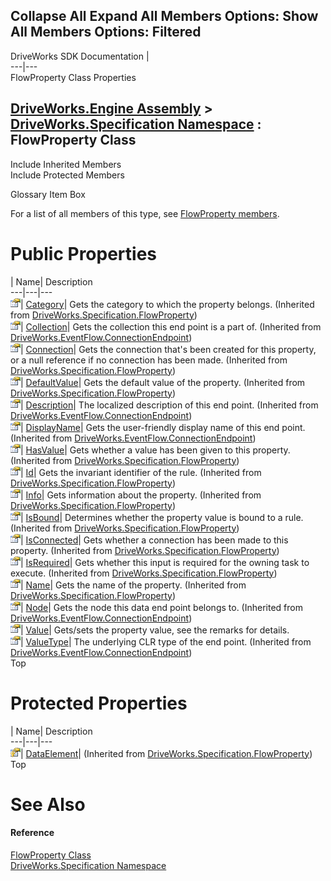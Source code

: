 Collapse All Expand All Members Options: Show All  Members Options: Filtered   
---  
DriveWorks SDK Documentation  |   
---|---  
FlowProperty<T> Class Properties   
  
[DriveWorks.Engine Assembly](topic2156.md) > [DriveWorks.Specification Namespace](topic10764.md) : FlowProperty<T> Class  
---  
  
Include Inherited Members    
Include Protected Members    


Glossary Item Box

For a list of all members of this type, see [FlowProperty<T> members](topic10979.md).

# Public Properties

| Name| Description  
---|---|---  
![Public Property](dotnetimages/publicProperty.gif)| [Category](topic10965.md)| Gets the category to which the property belongs. (Inherited from [DriveWorks.Specification.FlowProperty](topic10946.md))  
![Public Property](dotnetimages/publicProperty.gif)| [Collection](topic6924.md)| Gets the collection this end point is a part of. (Inherited from [DriveWorks.EventFlow.ConnectionEndpoint](topic6918.md))  
![Public Property](dotnetimages/publicProperty.gif)| [Connection](topic10966.md)| Gets the connection that's been created for this property, or a null reference if no connection has been made. (Inherited from [DriveWorks.Specification.FlowProperty](topic10946.md))  
![Public Property](dotnetimages/publicProperty.gif)| [DefaultValue](topic10968.md)| Gets the default value of the property. (Inherited from [DriveWorks.Specification.FlowProperty](topic10946.md))  
![Public Property](dotnetimages/publicProperty.gif)| [Description](topic6925.md)| The localized description of this end point. (Inherited from [DriveWorks.EventFlow.ConnectionEndpoint](topic6918.md))  
![Public Property](dotnetimages/publicProperty.gif)| [DisplayName](topic6926.md)| Gets the user-friendly display name of this end point. (Inherited from [DriveWorks.EventFlow.ConnectionEndpoint](topic6918.md))  
![Public Property](dotnetimages/publicProperty.gif)| [HasValue](topic10969.md)| Gets whether a value has been given to this property. (Inherited from [DriveWorks.Specification.FlowProperty](topic10946.md))  
![Public Property](dotnetimages/publicProperty.gif)| [Id](topic10970.md)| Gets the invariant identifier of the rule. (Inherited from [DriveWorks.Specification.FlowProperty](topic10946.md))  
![Public Property](dotnetimages/publicProperty.gif)| [Info](topic10971.md)| Gets information about the property. (Inherited from [DriveWorks.Specification.FlowProperty](topic10946.md))  
![Public Property](dotnetimages/publicProperty.gif)| [IsBound](topic10972.md)| Determines whether the property value is bound to a rule. (Inherited from [DriveWorks.Specification.FlowProperty](topic10946.md))  
![Public Property](dotnetimages/publicProperty.gif)| [IsConnected](topic10973.md)| Gets whether a connection has been made to this property. (Inherited from [DriveWorks.Specification.FlowProperty](topic10946.md))  
![Public Property](dotnetimages/publicProperty.gif)| [IsRequired](topic10974.md)| Gets whether this input is required for the owning task to execute. (Inherited from [DriveWorks.Specification.FlowProperty](topic10946.md))  
![Public Property](dotnetimages/publicProperty.gif)| [Name](topic10975.md)| Gets the name of the property. (Inherited from [DriveWorks.Specification.FlowProperty](topic10946.md))  
![Public Property](dotnetimages/publicProperty.gif)| [Node](topic6928.md)| Gets the node this data end point belongs to. (Inherited from [DriveWorks.EventFlow.ConnectionEndpoint](topic6918.md))  
![Public Property](dotnetimages/publicProperty.gif)| [Value](topic10991.md)| Gets/sets the property value, see the remarks for details.   
![Public Property](dotnetimages/publicProperty.gif)| [ValueType](topic6929.md)| The underlying CLR type of the end point. (Inherited from [DriveWorks.EventFlow.ConnectionEndpoint](topic6918.md))  
Top

# Protected Properties

| Name| Description  
---|---|---  
![Protected Property](dotnetimages/protectedProperty.gif)| [DataElement](topic10967.md)|  (Inherited from [DriveWorks.Specification.FlowProperty](topic10946.md))  
Top

# See Also

#### Reference

[FlowProperty<T> Class](topic10978.md)   
[DriveWorks.Specification Namespace](topic10764.md)


